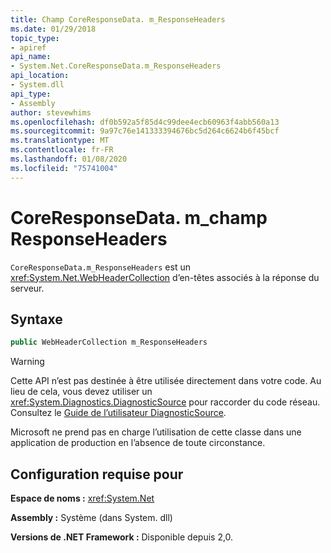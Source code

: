 ```yaml
---
title: Champ CoreResponseData. m_ResponseHeaders
ms.date: 01/29/2018
topic_type:
- apiref
api_name:
- System.Net.CoreResponseData.m_ResponseHeaders
api_location:
- System.dll
api_type:
- Assembly
author: stevewhims
ms.openlocfilehash: df0b592a5f85d4c99dee4ecb60963f4abb560a13
ms.sourcegitcommit: 9a97c76e141333394676bc5d264c6624b6f45bcf
ms.translationtype: MT
ms.contentlocale: fr-FR
ms.lasthandoff: 01/08/2020
ms.locfileid: "75741004"
---
```

# <a name="coreresponsedatam_responseheaders-field"></a>CoreResponseData. m\_champ ResponseHeaders

`CoreResponseData.m_ResponseHeaders` est un <xref:System.Net.WebHeaderCollection> d’en-têtes associés à la réponse du serveur.

## <a name="syntax"></a>Syntaxe
  
```csharp
public WebHeaderCollection m_ResponseHeaders
```

> [!WARNING]
> Cette API n’est pas destinée à être utilisée directement dans votre code. Au lieu de cela, vous devez utiliser un <xref:System.Diagnostics.DiagnosticSource> pour raccorder du code réseau. Consultez le [Guide de l’utilisateur DiagnosticSource](https://github.com/dotnet/runtime/blob/master/src/libraries/System.Diagnostics.DiagnosticSource/src/DiagnosticSourceUsersGuide.md).
> 
> Microsoft ne prend pas en charge l’utilisation de cette classe dans une application de production en l’absence de toute circonstance.

## <a name="requirements"></a>Configuration requise pour

**Espace de noms :** <xref:System.Net>

**Assembly :** Système (dans System. dll)

**Versions de .NET Framework :** Disponible depuis 2,0.
